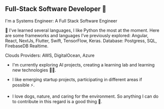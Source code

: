 ## Full-Stack Software Developer 👋

I'm a Systems Engineer: A Full Stack Software Engineer

🤔 I've learned several languages, I like Python the most at the moment. Here are some frameworks and languages ​​I’ve previously explored: Angular, React, NextJs, Flutter, Swift, TensorFlow, Keras.
Database: Postgress, SQL, FirebaseDB Realtime.

Clouds Providers: AWS, DigitalOcean, Azure

* I'm currently exploring AI projects, creating a learning lab and  learning new technologies 👨‍💻.

* I like emerging startup projects, participating in different areas if possible ⚡.

* I love dogs, nature, and caring for the environment. So anything I can do to contribute in this regard is a good thing 🌱.

 
